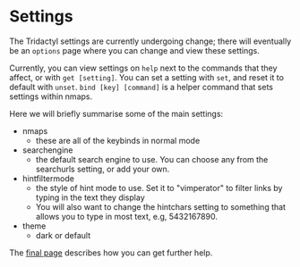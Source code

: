 # Settings

The Tridactyl settings are currently undergoing change; there will eventually be an `options` page where you can change and view these settings.

Currently, you can view settings on `help` next to the commands that they affect, or with `get [setting]`. You can set a setting with `set`, and reset it to default with `unset`. `bind [key] [command]` is a helper command that sets settings within nmaps.

Here we will briefly summarise some of the main settings:

- nmaps
    - these are all of the keybinds in normal mode
- searchengine
    - the default search engine to use. You can choose any from the searchurls setting, or add your own.
- hintfiltermode
    - the style of hint mode to use. Set it to "vimperator" to filter links by typing in the text they display
    - You will also want to change the hintchars setting to something that allows you to type in most text, e.g, 5432167890.
- theme
    - dark or default

The [final page](./help.html) describes how you can get further help.

